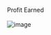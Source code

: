 Profit Earned
<br> </br>
![image](https://github.com/hackerharsh-77/Quant-Equity-Trader/assets/82361843/0bde7dfd-0df1-40b2-8cd0-026743b7b14a)
